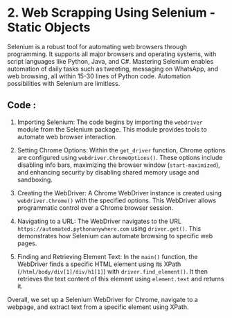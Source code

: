 # 2. Web Scrapping Using Selenium - Static Objects

Selenium is a robust tool for automating web browsers through programming. It supports all major browsers and operating systems, with script languages like Python, Java, and C#. Mastering Selenium enables automation of daily tasks such as tweeting, messaging on WhatsApp, and web browsing, all within 15-30 lines of Python code. Automation possibilities with Selenium are limitless.

## Code :

1. Importing Selenium:
The code begins by importing the `webdriver` module from the Selenium package. This module provides tools to automate web browser interaction.

3. Setting Chrome Options:
 Within the `get_driver` function, Chrome options are configured using `webdriver.ChromeOptions()`. These options include disabling info bars, maximizing the browser window (`start-maximized`), and enhancing security by disabling shared memory usage and sandboxing.

5. Creating the WebDriver:
A Chrome WebDriver instance is created using `webdriver.Chrome()` with the specified options. This WebDriver allows programmatic control over a Chrome browser session.

7. Navigating to a URL:
The WebDriver navigates to the URL `https://automated.pythonanywhere.com` using `driver.get()`. This demonstrates how Selenium can automate browsing to specific web pages.

9. Finding and Retrieving Element Text:
In the `main()` function, the WebDriver finds a specific HTML element using its XPath (`/html/body/div[1]/div/h1[1]`) with `driver.find_element()`. It then retrieves the text content of this element using `element.text` and returns it.

Overall, we set up a Selenium WebDriver for Chrome, navigate to a webpage, and extract text from a specific element using XPath.
